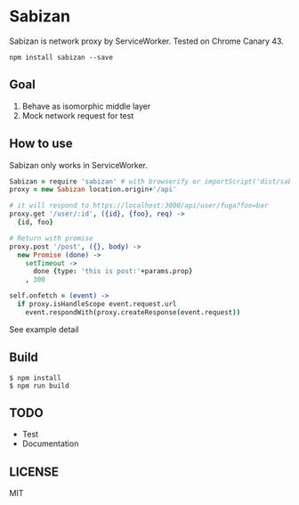 # Sabizan

Sabizan is network proxy by ServiceWorker.
Tested on Chrome Canary 43.

```
npm install sabizan --save
```

## Goal

1. Behave as isomorphic middle layer
2. Mock network request for test

## How to use

Sabizan only works in ServiceWorker.

```coffee
Sabizan = require 'sabizan' # with browserify or importScript('dist/sabizan.js')
proxy = new Sabizan location.origin+'/api'

# it will respond to https://localhost:3000/api/user/fuga?foo=bar
proxy.get '/user/:id', ({id}, {foo}, req) ->
  {id, foo}

# Return with promise
proxy.post '/post', ({}, body) ->
  new Promise (done) ->
    setTimeout ->
      done {type: 'this is post:'+params.prop}
    , 300

self.onfetch = (event) ->
  if proxy.isHandleScope event.request.url
    event.respondWith(proxy.createResponse(event.request))
```

See example detail

## Build

```
$ npm install
$ npm run build
```

## TODO

- Test
- Documentation

## LICENSE

MIT
